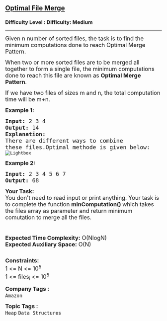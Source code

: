 <h2><a href="https://www.geeksforgeeks.org/problems/optimal-file-merge/1?page=3&category=Heap&sortBy=submissions">Optimal File Merge</a></h2><h3>Difficulty Level : Difficulty: Medium</h3><hr><div class="problems_problem_content__Xm_eO"><p><span style="font-size: 18px;">Given n number of sorted files, the task is to find the minimum computations done to reach Optimal Merge Pattern.</span></p>
<p><span style="font-size: 18px;">When two or more sorted files are to be merged all together to form a single file, the minimum computations done to reach this file are known as&nbsp;<strong>Optimal Merge Pattern</strong>.</span></p>
<p><span style="font-size: 18px;">If we have two files of sizes m and n, the total computation time will be m+n.&nbsp;</span></p>
<p><strong><span style="font-size: 18px;">Example 1:</span></strong></p>
<pre><span style="font-size: 18px;"><strong>Input:</strong> 2 3 4</span>
<span style="font-size: 18px;"><strong>Output:</strong> 14</span>
<span style="font-size: 18px;"><strong>Explanation:</strong> 
There are different ways to combine
these files.</span><span style="font-size: 18px;">Optimal methode is given below:</span>
<img src="https://media.geeksforgeeks.org/wp-content/uploads/20190314125251/Optimal-File-Merge-Patterns-method-1-215x300.jpg" alt="Lightbox"></pre>
<p><span style="font-size: 18px;"><strong>Example 2:</strong></span></p>
<pre><span style="font-size: 18px;"><strong>Input:</strong> 2 3 4 5 6 7</span>
<span style="font-size: 18px;"><strong>Output:</strong> 68</span></pre>
<p><span style="font-size: 18px;"><strong>Your Task:</strong><br>You don't need to read input or print anything. Your task is to complete the function&nbsp;<strong>minComputation()&nbsp;</strong>which takes the files array as parameter and return minimum comutation to merge all the files.</span></p>
<p>&nbsp;</p>
<p><span style="font-size: 18px;"><strong>Expected Time Complexity:</strong>&nbsp;O(NlogN)<br><strong>Expected Auxiliary Space:</strong>&nbsp;O(N)</span></p>
<p><br><span style="font-size: 18px;"><strong>Constraints:</strong><br>1 &lt;= N &lt;= 10<sup>5</sup><br>1 &lt;= files<sub>i</sub>&nbsp;&lt;= 10<sup>5</sup></span></p></div><p><span style=font-size:18px><strong>Company Tags : </strong><br><code>Amazon</code>&nbsp;<br><p><span style=font-size:18px><strong>Topic Tags : </strong><br><code>Heap</code>&nbsp;<code>Data Structures</code>&nbsp;